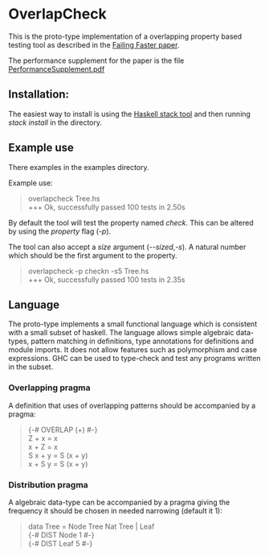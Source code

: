 # OverlapCheck

This is the proto-type implementation of a overlapping property based testing tool as described in the [Failing Faster paper](https://github.com/JonFowler/overlapCheck/blob/master/FailingFaster.pdf).

The performance supplement for the paper is the file [PerformanceSupplement.pdf](https://github.com/JonFowler/overlapCheck/blob/master/PerformanceSupplement.pdf)

## Installation:

The easiest way to install is using the [Haskell stack tool](https://docs.haskellstack.org/en/stable/README/#how-to-install) and then running *stack install* in the directory.

## Example use

There examples in the examples directory.

Example use:  
> overlapcheck Tree.hs  
> +++ Ok, successfully passed 100 tests in 2.50s

By default the tool will test the property named *check*. This can
be altered by using the *property* flag (*-p*).

The tool can also accept a *size* argument (*--sized*,*-s*). A natural
number which should be the first argument to the property.

> overlapcheck -p checkn -s5 Tree.hs  
> +++ Ok, successfully passed 100 tests in 2.35s


## Language

The proto-type implements a small functional language which is consistent
with a small subset of haskell. The language allows simple algebraic
data-types, pattern matching in definitions, type annotations for
definitions and module imports. It does not allow features such as
polymorphism and case expressions. GHC can be used to type-check 
and test any programs written in the subset.

### Overlapping pragma

A definition that uses of overlapping patterns should be accompanied
by a pragma:

> {-# OVERLAP (+) #-}  
> Z + x = x  
> x + Z = x  
> S x + y = S (x + y)  
> x + S y = S (x + y)  

### Distribution pragma

A algebraic data-type can be accompanied by a pragma giving the
frequency it should be chosen in needed narrowing (default it 1):

> data Tree = Node Tree Nat Tree | Leaf  
> {-# DIST Node 1 #-}  
> {-# DIST Leaf 5 #-}  
